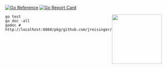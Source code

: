 [![Go Reference](https://pkg.go.dev/badge/github.com/jreisinger/syllogism.svg)](https://pkg.go.dev/github.com/jreisinger/syllogism)
[![Go Report Card](https://goreportcard.com/badge/github.com/jreisinger/syllogism)](https://goreportcard.com/report/github.com/jreisinger/syllogism)

<img width="160" style="float: right;" src="https://user-images.githubusercontent.com/1047259/173235036-6f662809-7658-4bd4-8896-4cc7a5fff4a5.png">

```
go test
go doc -all
godoc # http://localhost:6060/pkg/github.com/jreisinger/syllogism/
```
